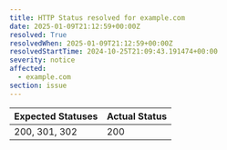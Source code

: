 ```yaml
---
title: HTTP Status resolved for example.com
date: 2025-01-09T21:12:59+00:00Z
resolved: True
resolvedWhen: 2025-01-09T21:12:59+00:00Z
resolvedStartTime: 2024-10-25T21:09:43.191474+00:00
severity: notice
affected:
  - example.com
section: issue
---
```


| Expected Statuses | Actual Status  |
|-------------------|----------------|
| 200, 301, 302 | 200 |
